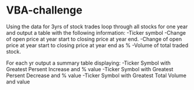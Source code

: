 # VBA-challenge
Using the data for 3yrs of stock trades loop through all stocks for one year and output a table with the following information:
-Ticker symbol
-Change of open price at year start to closing price at year end.
-Change of open price at year start to closing price at year end as %
-Volume of total traded stock.

For each yr output a summary table displaying:
-Ticker Symbol with Greatest Persent Increase and % value
-Ticker Symbol with Greatest Persent Decrease and % value
-Ticker Symbol with Greatest Total Volume and value
